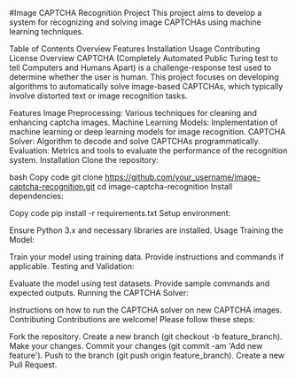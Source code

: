 #Image CAPTCHA Recognition Project
This project aims to develop a system for recognizing and solving image CAPTCHAs using machine learning techniques.

Table of Contents
Overview
Features
Installation
Usage
Contributing
License
Overview
CAPTCHA (Completely Automated Public Turing test to tell Computers and Humans Apart) is a challenge-response test used to determine whether the user is human. This project focuses on developing algorithms to automatically solve image-based CAPTCHAs, which typically involve distorted text or image recognition tasks.

Features
Image Preprocessing: Various techniques for cleaning and enhancing captcha images.
Machine Learning Models: Implementation of machine learning or deep learning models for image recognition.
CAPTCHA Solver: Algorithm to decode and solve CAPTCHAs programmatically.
Evaluation: Metrics and tools to evaluate the performance of the recognition system.
Installation
Clone the repository:

bash
Copy code
git clone https://github.com/your_username/image-captcha-recognition.git
cd image-captcha-recognition
Install dependencies:

Copy code
pip install -r requirements.txt
Setup environment:

Ensure Python 3.x and necessary libraries are installed.
Usage
Training the Model:

Train your model using training data. Provide instructions and commands if applicable.
Testing and Validation:

Evaluate the model using test datasets. Provide sample commands and expected outputs.
Running the CAPTCHA Solver:

Instructions on how to run the CAPTCHA solver on new CAPTCHA images.
Contributing
Contributions are welcome! Please follow these steps:

Fork the repository.
Create a new branch (git checkout -b feature_branch).
Make your changes.
Commit your changes (git commit -am 'Add new feature').
Push to the branch (git push origin feature_branch).
Create a new Pull Request.
